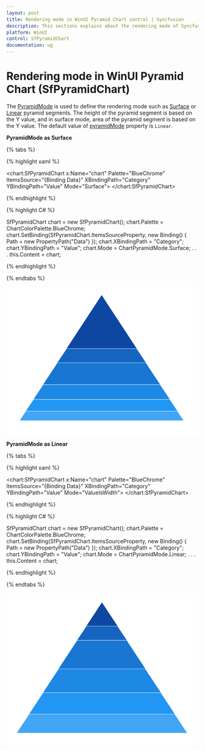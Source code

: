 ```yaml
---
layout: post
title: Rendering mode in WinUI Pyramid Chart control | Syncfusion
description: This sections explains about the rendering mode of Syncfusion WinUI Pyramid Chart(SfPyramidChart) control.
platform: WinUI
control: SfPyramidChart
documentation: ug
---
```


# Rendering mode in WinUI Pyramid Chart (SfPyramidChart)

The [PyramidMode]() is used to define the rendering mode such as [Surface]() or [Linear]() pyramid segments. The height of the pyramid segment is based on the Y value, and in surface mode, area of the pyramid segment is based on the Y value. The default value of [pyramidMode]() property is `Linear`.

**PyramidMode as Surface**

{% tabs %} 

{% highlight xaml %}

<chart:SfPyramidChart x:Name="chart"
                Palette="BlueChrome"
                ItemsSource="{Binding Data}" 
                XBindingPath="Category" 
                YBindingPath="Value" 
                Mode="Surface">
</chart:SfPyramidChart>
 
{% endhighlight %}

{% highlight C# %}

SfPyramidChart chart = new SfPyramidChart();
chart.Palette = ChartColorPalette.BlueChrome;
chart.SetBinding(SfPyramidChart.ItemsSourceProperty, new Binding() { Path = new PropertyPath("Data") });
chart.XBindingPath = "Category";
chart.YBindingPath = "Value";
chart.Mode = ChartPyramidMode.Surface;
. . . 
this.Content = chart;

{% endhighlight %}

{% endtabs %}

![Rendering mode with height in WinUI Pyramid chart](Rendering-mode_images/WinUI_pyramid_chart_surface.png)

**PyramidMode as Linear**

{% tabs %} 

{% highlight xaml %}

<chart:SfPyramidChart x:Name="chart"
                Palette="BlueChrome"
                ItemsSource="{Binding Data}" 
                XBindingPath="Category" 
                YBindingPath="Value" 
                Mode="ValueIsWidth">
</chart:SfPyramidChart>
 
{% endhighlight %}

{% highlight C# %}

SfPyramidChart chart = new SfPyramidChart();
chart.Palette = ChartColorPalette.BlueChrome;
chart.SetBinding(SfPyramidChart.ItemsSourceProperty, new Binding() { Path = new PropertyPath("Data") });
chart.XBindingPath = "Category";
chart.YBindingPath = "Value";
chart.Mode = ChartPyramidMode.Linear;
. . . 
this.Content = chart;

{% endhighlight %}

{% endtabs %}

![Rendering mode with width in WinUI Pyramid chart](Rendering-mode_images/WinUI_pyramid_chart_linear.png)

